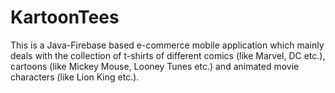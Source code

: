 # KartoonTees
This is a Java-Firebase based e-commerce mobile application which mainly deals with the collection of t-shirts of different comics (like Marvel, DC etc.),  cartoons (like Mickey Mouse, Looney Tunes etc.) and animated movie characters (like Lion King etc.).
